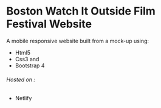 # Boston Watch It Outside Film Festival Website
A mobile responsive website  built from a mock-up using:
* Html5
* Css3 and 
* Bootstrap 4

###### Hosted on :
* Netlify
